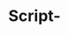 # Script-
<script>

function validateForm()

{

var x = 1 document.registration.name.value; var y = 1 document.registration.pincode.value; if ( x ==1 null || x == "")

{

alert("Please enter the Name"); document.registration.name.focus(); return false;

}

if ( y ==^ prime prime n )

{

alert("please enter the pincode properly"); document.registration.pincode.focus();

return false;

}

if (isNaN (y) )

{

alert("please enter a number"); document.registration.pincode.focus();s

return false;

}

If (y.length>6 || y.length<6)

{

alert("please enter a six digits");

document.js2.pincode.focus();

return false;

}

}

</script>

